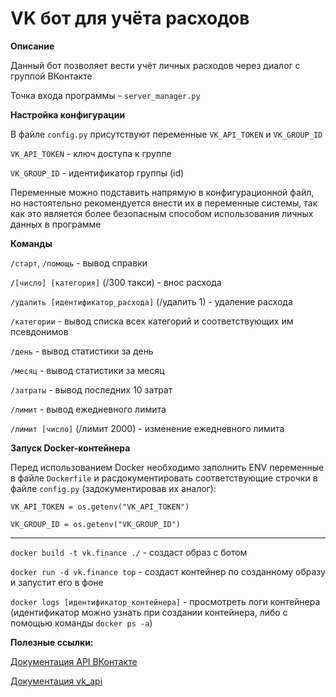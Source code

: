 VK бот для учёта  расходов
=====================

**Описание**

Данный бот позволяет вести учёт личных расходов через диалог с группой ВКонтакте

Точка входа программы - `server_manager.py`

**Настройка конфигурации**

В файле `config.py` присутствуют переменные `VK_API_TOKEN` и `VK_GROUP_ID`

`VK_API_TOKEN` - ключ доступа к группе

`VK_GROUP_ID` - идентификатор группы (id)

Переменные можно подставить напрямую в конфигурационной файл, но настоятельно рекомендуется внести их в переменные 
системы, так как это является более безопасным способом использования личных данных в программе 

**Команды** 


`/старт`, `/помощь` - вывод справки

`/[число] [категория]` (/300 такси) - внос расхода

`/удалить [идентификатор_расхода]` (/удалить 1) - удаление расхода

`/категории` - вывод списка всех категорий и соответствующих им псевдонимов

`/день` - вывод статистики за день

`/месяц` - вывод статистики за месяц

`/затраты` - вывод последних 10 затрат

`/лимит` - вывод ежедневного лимита

`/лимит [число]` (/лимит 2000) - изменение ежедневного лимита


**Запуск Docker-контейнера**

Перед использованием Docker необходимо заполнить ENV переменные в файле `Dockerfile` и расдокументировать соответствующие 
строчки в файле `config.py` (задокументировав их аналог):

`VK_API_TOKEN = os.getenv("VK_API_TOKEN")`

`VK_GROUP_ID = os.getenv("VK_GROUP_ID")`



***

`docker build -t vk.finance ./` - создаст образ с ботом

`docker run -d vk.finance top` - создаст контейнер по созданному образу и запустит его в фоне

`docker logs [идентификатор_контейнера]` - просмотреть логи контейнера (идентификатор можно узнать при создании 
контейнера, либо с помощью команды `docker ps -a`)


**Полезные ссылки:**

[Документация API ВКонтакте](https://vk.com/dev/bots_longpoll)

[Документация vk_api](https://vk-api.readthedocs.io/en/latest/)